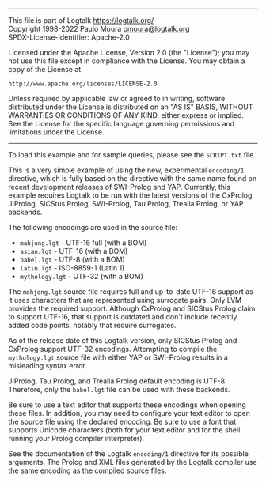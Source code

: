 ________________________________________________________________________

This file is part of Logtalk <https://logtalk.org/>  
Copyright 1998-2022 Paulo Moura <pmoura@logtalk.org>  
SPDX-License-Identifier: Apache-2.0

Licensed under the Apache License, Version 2.0 (the "License");
you may not use this file except in compliance with the License.
You may obtain a copy of the License at

    http://www.apache.org/licenses/LICENSE-2.0

Unless required by applicable law or agreed to in writing, software
distributed under the License is distributed on an "AS IS" BASIS,
WITHOUT WARRANTIES OR CONDITIONS OF ANY KIND, either express or implied.
See the License for the specific language governing permissions and
limitations under the License.
________________________________________________________________________


To load this example and for sample queries, please see the `SCRIPT.txt`
file.

This is a very simple example of using the new, experimental `encoding/1`
directive, which is fully based on the directive with the same name found 
on recent development releases of SWI-Prolog and YAP. Currently, this 
example requires Logtalk to be run with the latest versions of the CxProlog,
JIProlog, SICStus Prolog, SWI-Prolog, Tau Prolog, Trealla Prolog, or YAP
backends.

The following encodings are used in the source file:

- `mahjong.lgt`   - UTF-16 full (with a BOM)
- `asian.lgt`     - UTF-16 (with a BOM)
- `babel.lgt`     - UTF-8 (with a BOM)
- `latin.lgt`     - ISO-8859-1 (Latin 1)
- `mythology.lgt` - UTF-32 (with a BOM)

The `mahjong.lgt` source file requires full and up-to-date UTF-16 support
as it uses characters that are represented using surrogate pairs. Only LVM
provides the required support. Although CxProlog and SICStus Prolog claim
to support UTF-16, that support is outdated and don't include recently
added code points, notably that require surrogates.

As of the release date of this Logtalk version, only SICStus Prolog and 
CxProlog support UTF-32 encodings. Attempting to compile the `mythology.lgt` 
source file with either YAP or SWI-Prolog results in a misleading syntax 
error.

JIProlog, Tau Prolog, and Trealla Prolog default encoding is UTF-8.
Therefore, only the `babel.lgt` file can be used with these backends.

Be sure to use a text editor that supports these encodings when opening 
these files. In addition, you may need to configure your text editor to 
open the source file using the declared encoding. Be sure to use a font 
that supports Unicode characters (both for your text editor and for the 
shell running your Prolog compiler interpreter).

See the documentation of the Logtalk `encoding/1` directive for its possible 
arguments. The Prolog and XML files generated by the Logtalk compiler use 
the same encoding as the compiled source files.
